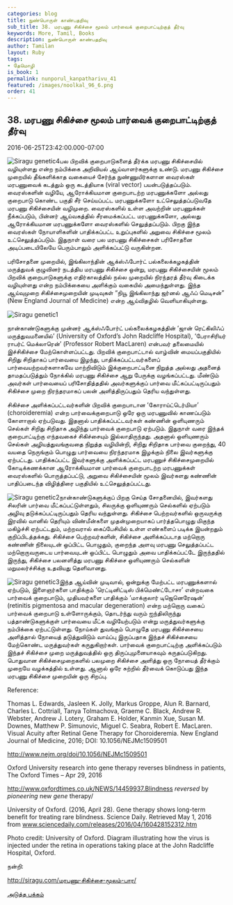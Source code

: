 ```yaml
---
categories: blog
title: நுண்பொருள் காண்பதறிவு
sub_title: 38. மரபணு சிகிச்சை மூலம் பார்வைக் குறைபாட்டிற்குத் தீர்வு
keywords: More, Tamil, Books
description: நுண்பொருள் காண்பதறிவு
author: Tamilan
layout: Ruby
tags:
- தேமொழி
is_book: 1
permalink: nunporul_kanpatharivu_41
featured: /images/noolkal_96_6.png
order: 41
---
```



## 38. மரபணு சிகிச்சை மூலம் பார்வைக் குறைபாட்டிற்குத் தீர்வு

2016-06-25T23:42:00.000-07:00

![Siragu genetic4](http://siragu.com/wp-content/uploads/2016/06/Siragu-genetic4.jpg)பல பிறவிக் குறைபாடுகளைத் தீர்க்க மரபணு சிகிச்சையில் வழியுள்ளது என்ற நம்பிக்கை அறிவியல் ஆய்வாளர்களுக்கு உண்டு. மரபணு சிகிச்சை முறையில் தீங்களிக்காத வகையைச் சேர்ந்த நுண்ணுயிர்களான வைரஸ்கள் மரபணுவைக் கடத்தும் ஒரு கடத்தியாக (viral vector) பயன்படுத்தப்படும். வைரஸ்களின் வழியே, ஆரோக்கியமான குறைபாடற்ற மரபணுக்களோ அல்லது குறைபாடு கொண்ட பகுதி சீர் செய்யப்பட்ட மரபணுக்களோ உட்செலுத்தப்படுவதே மரபணு சிகிச்சையின் வழிமுறை. வைரஸ்களில் உள்ள அவற்றின் மரபணுக்கள் நீக்கப்படும், பின்னர் ஆய்வகத்தில் சீரமைக்கப்பட்ட மரபணுக்களோ, அல்லது ஆரோக்கியமான மரபணுக்களோ வைரஸ்களில் செலுத்தப்படும். பிறகு இந்த வைரஸ்கள் நோயாளிகளின் பாதிக்கப்பட்ட உறுப்புகளில் அறுவை சிகிச்சை மூலம் உட்செலுத்தப்படும். இதுநாள் வரை பல மரபணு சிகிச்சைகள் பரிசோதனை அடிப்படையிலேயே பெரும்பாலும் அளிக்கப்பட்டு வருகின்றன.

பரிசோதனை முறையில், இங்கிலாந்தின் ஆக்ஸ்ஃபோர்ட் பல்கலைக்கழகத்தின் மருத்துவக் குழுவினர் நடத்திய மரபணு சிகிச்சை ஒன்று, மரபணு சிகிச்சையின் மூலம் பிறவிக் குறைபாடுகளுக்கு எதிர்காலத்தில் நல்ல முறையில் நிரந்தரத் தீர்வு கிடைக்க வழியுள்ளது என்ற நம்பிக்கையை அளிக்கும் வகையில் அமைந்துள்ளது. இந்த ஆய்வுமுறை சிகிச்சைமுறையின் முடிவுகள் “நியூ இங்கிலாந்து ஜர்னல் ஆஃப் மெடிசன்” (New England Journal of Medicine) என்ற ஆய்விதழில் வெளியாகியுள்ளது.

![Siragu genetic1](http://siragu.com/wp-content/uploads/2016/06/Siragu-genetic1.jpg)

நான்காண்டுகளுக்கு முன்னர் ஆக்ஸ்ஃபோர்ட் பல்கலைக்கழகத்தின் ‘ஜான் ரெட்கிலிஃப் மருத்துவமனையில்’ (University of Oxford’s John Radcliffe Hospital), ‘பேராசிரியர் ராபர்ட் மெக்லாரென்’ (Professor Robert MacLaren) என்பவர் தலைமையில் இச்சிகிச்சை மேற்கொள்ளப்பட்டது. பிறவிக் குறைபாட்டால் வாழ்வின் மையப்பகுதியில் சிறிது சிறிதாகப் பார்வையை இழந்து, பாதிக்கப்பட்டவர்களைப் பார்வையற்றவர்களாகவே மாற்றிவிடும் இக்குறைபாட்டினை நிறுத்த அல்லது அதனைத் தாமதப்படுத்தும் நோக்கில் மரபணு சிகிச்சை ஆறு பேருக்கு வழங்கப்பட்டது. மீண்டும் அவர்கள் பார்வையைப் பரிசோதித்ததில் அவர்களுக்குப் பார்வை மீட்கப்பட்டிருப்பதும் சிகிச்சை முறை நிரந்தரமாகப் பலன் அளித்திருப்பதும் தெரிய வந்துள்ளது.

சிகிச்சை அளிக்கப்பட்டவர்களின் பிறவிக் குறைபாடான ‘கோராய்ட்டெர்மியா’ (choroideremia) என்ற பார்வைக்குறைபாடு ஒரே ஒரு மரபணுவில் காணப்படும் கோளாறால் ஏற்படுவது. இதனால் பாதிக்கப்பட்டவர்கள் கண்ணின் ஒளியுணரும் செல்கள் சிறிது சிறிதாக அழிந்து பார்வைக் குறைபாடு ஏற்படும். இதுநாள் வரை இந்தக் குறைபாட்டிற்கு எந்தவகைச் சிகிச்சையும் இல்லாதிருந்தது. அதனால் ஒளியுணரும் செல்கள் அழியத்துவங்குவதை நிறுத்த வழியின்றி, சிறிது சிறிதாக பார்வை குறைந்து, 40 வயதை நெருங்கும் பொழுது பார்வையை நிரந்தரமாக இழக்கும் நிலை இவர்களுக்கு ஏற்பட்டது. பாதிக்கப்பட்ட இவர்களுக்கு அளிக்கப்பட்ட மரபணுச் சிகிச்சைமுறையில் கோடிக்கணக்கான ஆரோக்கியமான பார்வைக் குறைபாடற்ற மரபணுக்கள் வைரஸ்களில் பொருத்தப்பட்டு, அறுவை சிகிச்சையின் மூலம் இவர்களது கண்ணின் பாதிப்படைந்த விழித்திரை பகுதியில் உட்செலுத்தப்பட்டது.

![Siragu genetic2](http://siragu.com/wp-content/uploads/2016/06/Siragu-genetic2.jpg)நான்காண்டுகளுக்குப் பிறகு செய்த சோதனையில், இவர்களது சிலரின் பார்வை மீட்கப்பட்டுள்ளதும், சிலருக்கு ஒளியுணரும் செல்களில் ஏற்படும் அழிவு தடுக்கப்பட்டிருப்பதும் தெரிய வந்துள்ளது. சிகிச்சை பெற்றவர்களில் ஒருவருக்கு இரவில் வானில் தெரியும் விண்மீன்களை முதன்முறையாகப் பார்த்தபொழுது மிகுந்த மகிழ்ச்சி ஏற்பட்டதும், மற்றவரால் கைப்பேசியில் உள்ள எண்களைப் படிக்க இயன்றதும் குறிப்பிடத்தக்கது. சிகிச்சை பெற்றவர்களின், சிகிச்சை அளிக்கப்படாத மற்றொரு கண்ணின் நிலையுடன் ஒப்பிட்ட பொழுதும், குறைந்த அளவு மரபணு செலுத்தப்பட்ட மற்றொருவருடைய பார்வையுடன் ஒப்பிட்ட பொழுதும் அவை பாதிக்கப்பட்டே இருந்ததில் இருந்து, சிகிச்சை பலனளித்து மரபணு சிகிச்சை ஒளியுணரும் செல்களின் மறுமலர்ச்சிக்கு உதவியது தெளிவானது.

![Siragu genetic3](http://siragu.com/wp-content/uploads/2016/06/Siragu-genetic3.jpg)இந்த ஆய்வின் முடிவால், ஒன்றுக்கு மேற்பட்ட மரபணுக்களால் ஏற்படும், இளைஞர்களை பாதிக்கும் ‘ரெட்டினிட்டிஸ் பிக்மெண்ட்டோசா’ என்றவகை பார்வைக் குறைபாடும், முதியவர்களை பாதிக்கும் ‘மாக்குலார் டிஜெனெரேஷன்’ (retinitis pigmentosa and macular degeneration) என்ற மற்றொரு வகைப் பார்வைக் குறைபாடு உள்ளோருக்கும், தொடர்ந்து வரும் ஐந்திலிருந்து பத்தாண்டுகளுக்குள் பார்வையை மீட்க வழியேற்படும் என்று மருத்துவர்களுக்கு நம்பிக்கை ஏற்பட்டுள்ளது. நோய்கள் துவங்கும் பொழுதே மரபணு சிகிச்சையை அளித்தால் நோயைத் தடுத்துவிடும் வாய்ப்பு இருப்பதாக இந்தச் சிகிச்சையை மேற்கொண்ட மருத்துவர்கள் கருதுகிறார்கள். பார்வைக் குறைபாட்டிற்கு அளிக்கப்படும் இந்தச் சிகிச்சை முறை மருத்துவத்தில் ஒரு திருப்புமுனையாகவும் கருதப்படுகிறது. பொதுவான சிகிச்சைமுறைகளில் பலமுறை சிகிச்சை அளித்து ஒரு நோயைத் தீர்க்கும் முறையே வழக்கத்தில் உள்ளது. ஆனால் ஒரே சுற்றில் தீர்வைக் கொடுப்பது இந்த மரபணு சிகிச்சை முறையின் ஒரு சிறப்பு.

Reference:

Thomas L. Edwards, Jasleen K. Jolly, Markus Groppe, Alun R. Barnard, Charles L. Cottriall, Tanya Tolmachova, Graeme C. Black, Andrew R. Webster, Andrew J. Lotery, Graham E. Holder, Kanmin Xue, Susan M. Downes, Matthew P. Simunovic, Miguel C. Seabra, Robert E. MacLaren. Visual Acuity after Retinal Gene Therapy for Choroideremia. New England Journal of Medicine, 2016; DOI: 10.1056/NEJMc1509501

http://www.nejm.org/doi/10.1056/NEJMc1509501

Oxford University research into gene therapy reverses blindness in patients, The Oxford Times – ‎Apr 29, 2016‎

http://www.oxfordtimes.co.uk/NEWS/14459937.Blindness _reversed_ by _pioneering_ new _gene_ therapy/

University of Oxford. (2016, April 28). Gene therapy shows long-term benefit for treating rare blindness. Science Daily. Retrieved May 1, 2016 from www.sciencedaily.com/releases/2016/04/160428152312.htm

Photo credit: University of Oxford. Diagram illustrating how the virus is injected under the retina in operations taking place at the John Radcliffe Hospital, Oxford.

நன்றி:

http://siragu.com/மரபணு-சிகிச்சை-மூலம்-பார/

[அடுத்த பக்கம்](nunporul_kanpatharivu_42)